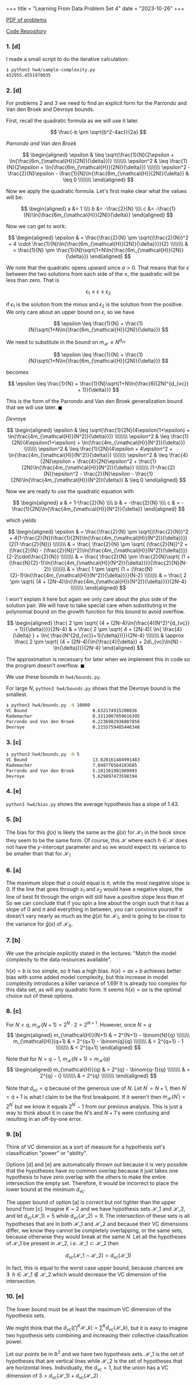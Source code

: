 +++
title = "Learning From Data Problem Set 4"
date = "2023-10-26"
+++

[PDF of problems](https://work.caltech.edu/homework/hw4.pdf)

[Code Repository](https://github.com/lienzhuzhu/lfd)

### 1. [d]

I made a small script to do the iterative calculation:

```zsh
❯ python3 hw4/sample-complexity.py
452955.4551979035
```


### 2. [d]

For problems 2 and 3 we need to find an explicit form for the Parrondo and Van den Broek and Devroye bounds.

First, recall the quadratic formula as we will use it later.

$$
\frac{-b \pm \sqrt{b^2-4ac}}{2a}
$$

_Parrondo and Van den Broek_

$$
\begin{aligned}
\epsilon    &   \leq    \sqrt{\frac{1}{N}(2\epsilon + \ln{\frac{6m_{\mathcal{H}}(2N)}{\delta}})} \\\\\\\\
\epsilon^2  &   \leq    \frac{1}{N}(2\epsilon + \ln{\frac{6m_{\mathcal{H}}(2N)}{\delta}}) \\\\\\\\
\epsilon^2 - \frac{2}{N}\epsilon - \frac{1}{N}\ln{\frac{6m_{\mathcal{H}}(2N)}{\delta}}    & \leq  0 \\\\\\\\
\end{aligned}
$$

Now we apply the quadratic formula. Let's first make clear what the values will be:

$$
\begin{aligned}
a &= 1 \\\\
b &= -\frac{2}{N} \\\\
c &= -\frac{1}{N}\ln{\frac{6m_{\mathcal{H}}(2N)}{\delta}}
\end{aligned}
$$

Now we can get to work:

$$
\begin{aligned}
\epsilon    & = \frac{\frac{2}{N} \pm \sqrt{(\frac{2}{N})^2 + 4 \cdot \frac{1}{N}\ln{\frac{6m_{\mathcal{H}}(2N)}{\delta}}}}{2} \\\\\\\\
            & = \frac{1}{N} \pm \frac{1}{N}\sqrt{1+N\ln{\frac{6m_{\mathcal{H}}(2N)}{\delta}}}
\end{aligned}
$$

We note that the quadratic opens upward since $a > 0$. That means that for $\epsilon$ between the two solutions from each side of the $\pm$, the quadratic will be less than zero. That is

$$
\epsilon_1 \leq \epsilon \leq \epsilon_2
$$

if $\epsilon_1$ is the solution from the minus and $\epsilon_2$ is the solution from the positive. We only care about an upper bound on $\epsilon$, so we have

$$
\epsilon \leq \frac{1}{N} + \frac{1}{N}\sqrt{1+N\ln{\frac{6m_{\mathcal{H}}(2N)}{\delta}}}
$$

We need to substitute in the bound on $m_{\mathcal{H}} \leq N^{d_{vc}}$

$$
\epsilon \leq \frac{1}{N} + \frac{1}{N}\sqrt{1+N\ln{\frac{6m_{\mathcal{H}}(2N)}{\delta}}}
$$

becomes

$$
\epsilon \leq \frac{1}{N} + \frac{1}{N}\sqrt{1+N\ln{\frac{6((2N)^{d_{vc}} + 1)}{\delta}}}
$$


This is the form of the Parrondo and Van den Broek generalization bound that we will use later. $\blacksquare$


*Devroye* 

$$
\begin{aligned}
\epsilon        & \leq  \sqrt{\frac{1}{2N}(4\epsilon(1+\epsilon) + \ln{\frac{4m_{\mathcal{H}}(N^2)}{\delta}})} \\\\\\\\
\epsilon^2      & \leq  \frac{1}{2N}(4\epsilon(1+\epsilon) + \ln{\frac{4m_{\mathcal{H}}(N^2)}{\delta}}) \\\\\\\\
\epsilon^2      & \leq  \frac{1}{2N}(4\epsilon + 4\epsilon^2 + \ln{\frac{4m_{\mathcal{H}}(N^2)}{\delta}}) \\\\\\\\
\epsilon^2      & \leq  \frac{4}{2N}\epsilon + \frac{4}{2N}\epsilon^2 + \frac{1}{2N}\ln{\frac{4m_{\mathcal{H}}(N^2)}{\delta}} \\\\\\\\
(1-\frac{2}{N})\epsilon^2 - \frac{2}{N}\epsilon - \frac{1}{2N}\ln{\frac{4m_{\mathcal{H}}(N^2)}{\delta}}     & \leq  0
\end{aligned}
$$

Now we are ready to use the quadratic equation with

$$
\begin{aligned}
a   & = 1-\frac{2}{N} \\\\
b   & = -\frac{2}{N} \\\\
c   & = -\frac{1}{2N}\ln{\frac{4m_{\mathcal{H}}(N^2)}{\delta}}
\end{aligned}
$$

which yields

$$
\begin{aligned}
\epsilon    & = \frac{\frac{2}{N} \pm \sqrt{(\frac{2}{N})^2 + 4(1-\frac{2}{N})\frac{1}{2N}\ln{\frac{4m_{\mathcal{H}}(N^2)}{\delta}}}}{2(1-\frac{2}{N})} \\\\\\\\
            & = \frac{ \frac{2}{N} \pm \sqrt{ (\frac{2}{N})^2 + (\frac{2}{N} - (\frac{2}{N})^2)\ln{\frac{4m_{\mathcal{H}}(N^2)}{\delta}}}}{2-2\cdot\frac{2}{N}} \\\\\\\\
            & = \frac{ \frac{2}{N} \pm \frac{2}{N}\sqrt{ (1 + (\frac{N}{2}-1)\ln{\frac{4m_{\mathcal{H}}(N^2)}{\delta}}}}{\frac{2}{N}(N-2)} \\\\\\\\
            & = \frac{ 1 \pm \sqrt{ (1 + (\frac{N}{2}-1)\ln{\frac{4m_{\mathcal{H}}(N^2)}{\delta}}}}{N-2} \\\\\\\\
            & = \frac{ 2 \pm \sqrt{ (4 + (2N-4)\ln{\frac{4m_{\mathcal{H}}(N^2)}{\delta}}}}{2N-4} \\\\\\\\
\end{aligned}
$$


I won't explain it here but again we only care about the plus side of the solution pair. We will have to take special care when substituting in the polynomial bound on the growth function for this bound to avoid overflow. 

$$
\begin{aligned}
\frac{ 2 \pm \sqrt{ (4 + (2N-4)\ln{\frac{4((N^2)^{d_{vc}} + 1)}{\delta}}}}{2N-4}    & =         \frac{ 2 \pm \sqrt{ 4 + (2N-4)( \ln{ \frac{4}{\delta} } + \ln{ \frac{N^{2d_{vc}}+1}{\delta}})}}{2N-4}  \\\\\\\\
                                                                                    & \approx   \frac{ 2 \pm \sqrt{ (4 + (2N-4)(\ln{\frac{4}{\delta}} + 2d\_{vc}\ln{N} - \ln{\delta})}}{2N-4}
\end{aligned}
$$

The approximation is necessary for later when we implement this in code so the program doesn't overflow. $\blacksquare$


We use these bounds in `hw4/bounds.py`.

For large $N$, `python3 hw4/bounds.py` shows that the Devroye bound is the smallest.

```bash
❯ python3 hw4/bounds.py -N 10000
VC Bound                         0.632174915200836
Rademacher                       0.3313087859616395
Parrondo and Van den Broek       0.2236982936807856
Devroye                          0.2155759485446348
```


### 3. [c]

```bash
❯ python3 hw4/bounds.py -N 5
VC Bound                         13.828161484991483
Rademacher                       7.048776564183685
Parrondo and Van den Broek       5.101361981989993
Devroye                          5.629897473598194
```


### 4. [e]

`python3 hw4/bias.py` shows the average hypothesis has a slope of $1.43$.


### 5. [b]

The bias for this $\bar{g}(x)$ is likely the same as the $\bar{g}(x)$ for $\mathcal{H}_1$ in the book since they seem to be the same form. Of course, this $\mathcal{H}$ where each $h \in \mathcal{H}$ does not have the $y$-intercept parameter and so we would expect its variance to be smaller than that for $\mathcal{H}_1$


### 6. [a]

The maximum slope that $a$ could equal is $\pi$, while the most negative slope is $0$. If the line that goes through $x_1$ and $x_2$ would have a negative slope, the line of best fit through the origin will still have a positive slope less than $\pi$! So we can conclude that if you spin a line about the origin such that it has a slope of $0$ and $\pi$ and everything in between, you can convince yourself it doesn't vary nearly as much as the $\bar{g}(x)$ for $\mathcal{H}_1$, and is going to be close to the variance for $\bar{g}(x)$ of $\mathcal{H}_0$.


### 7. [b]

We use the principle explicitly stated in the lectures: "Match the model complexity to the data resources available".

$h(x) = b$ is too simple, so it has a high bias. $h(x) = ax + b$ achieves better bias with some added model complexity, but this increase in model complexity introduces a killer variance of $1.69$! It is already too complex for this data set, as will any quadratic form. It seems $h(x) = ax$ is the optimal choice out of these options.


### 8. [c]

For $N<q$, $m_{\mathcal{H}}(N+1) = 2^N\cdot2 = 2^{N+1}$. However, once $N=q$ 
$$
\begin{aligned}
m_{\mathcal{H}}(N+1)    & = 2^{N+1} - \binom{N}{q} \\\\\\\\
m_{\mathcal{H}}(q+1)    & = 2^{q+1} - \binom{q}{q} \\\\\\\\
                        & = 2^{q+1} - 1 \\\\\\\\
                        & < 2^{q+1}
\end{aligned}
$$

Note that for $N=q-1$, $m_{\mathcal{H}}(N+1) = m_{\mathcal{H}}(q)$
$$
\begin{aligned}
m_{\mathcal{H}}(q)      & = 2^{q} - \binom{q-1}{q} \\\\\\\\
                        & = 2^{q} - 0 \\\\\\\\
                        & = 2^{q} \\\\\\\\
\end{aligned}
$$

Note that $d_{vc} = q$ because of the generous use of $N$. Let $N^\prime = N+1$, then $N^\prime = q+1$ is what I claim to be the first breakpoint. If it weren't then $m_{\mathcal{H}}(N^\prime) = 2^{N^{\prime}}$ but we know it equals $2^{N^\prime} - 1$ from our previous analysis. This is just a way to think about it in case the $N$'s and $N+1$'s were confusing and resulting in an off-by-one error.


### 9. [b]

Think of VC dimension as a sort of measure for a hypothesis set's classification "power" or "ability".

Options [d] and [e] are automatically thrown out because it is very possible that the hypotheses have no common overlap because it just takes one hypothesis to have zero overlap with the others to make the entire intersection the empty set. Therefore, it would be incorrect to place the lower bound at the minimum $d_{vc}$.

The upper bound of option [a] is correct but not tighter than the upper bound from [c]. Imagine $K=2$ and we have hypothesis sets $\mathcal{H}\_{1}$ and $\mathcal{H}\_{2}$, and let $d_{vc}(\mathcal{H}\_{1}) = 5$ while $d_{vc}(\mathcal{H}\_{2}) = 9$. The intersection of these sets is all hypotheses that are in both $\mathcal{H}\_{1}$ and $\mathcal{H}\_{2}$ and because their VC dimensions differ, we know they cannot be completely overlapping, or the same sets, because otherwise they would break at the same $N$. Let all the hypotheses of $\mathcal{H}\_{1}$ be present in $\mathcal{H}\_{2}$, _i.e._ $\mathcal{H}\_{1} \subset \mathcal{H}\_{2}$ then

$$
d_{vc}(\mathcal{H}\_{1} \cap \mathcal{H}\_{2}) = d_{vc}(\mathcal{H}\_{1})
$$

In fact, this is equal to the worst case upper bound, because chances are $\exists\enspace h \in \mathcal{H}\_{1} \notin \mathcal{H}\_{2}$ which would decrease the VC dimension of the intersection.


### 10. [e]

The lower bound must be at least the maximum VC dimension of the hypothesis sets.

We might think that the $d_{vc}(\bigcap^K\mathcal{H}\_{k}) = \sum^{K}d_{vc}(\mathcal{H}\_{k})$, but it is easy to imagine two hypothesis sets combining and increasing their collective classification power.

Let our points be in $\mathbb{R}^2$ and we have two hypothesis sets. $\mathcal{H}\_{1}$ is the set of hypotheses that are vertical lines while $\mathcal{H}\_{2}$ is the set of hypotheses that are horizontal lines. Individually, the $d_{vc} = 1$, but the union has a VC dimension of $3 > d_{vc}(\mathcal{H}\_{1}) + d_{vc}(\mathcal{H}\_{2})$ .
